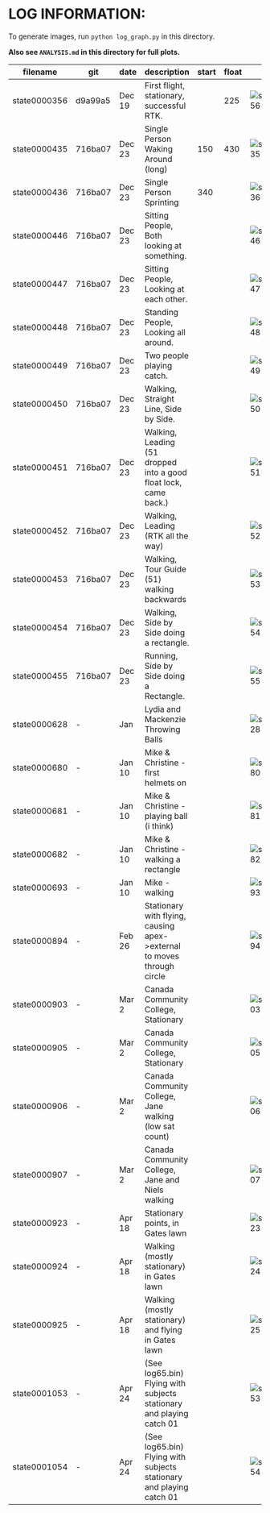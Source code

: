 
# LOG INFORMATION:

To generate images, run ```python log_graph.py``` in this directory.

**Also see ```ANALYSIS.md``` in this directory for full plots.**

| filename     | git     | date   | description | start | float | images |
|--------------|---------|--------|-------------|-------|-------|-------|
| state0000356 | d9a99a5 | Dec 19 | First flight, stationary, successful RTK.  | | 225 | ![state0000356](https://raw.githubusercontent.com/njoubert/spooky/master/logs/state0000356.iconic.png) |
| state0000435 | 716ba07 | Dec 23 | Single Person Waking Around (long) | 150 | 430 | ![state0000435](https://raw.githubusercontent.com/njoubert/spooky/master/logs/state0000435.iconic.png) |
| state0000436 | 716ba07 | Dec 23 | Single Person Sprinting | 340 | | ![state0000436](https://raw.githubusercontent.com/njoubert/spooky/master/logs/state0000436.iconic.png) |
| state0000446 | 716ba07 | Dec 23 | Sitting People, Both looking at something. | | | ![state0000446](https://raw.githubusercontent.com/njoubert/spooky/master/logs/state0000446.iconic.png) |
| state0000447 | 716ba07 | Dec 23 | Sitting People, Looking at each other. | | |![state0000447](https://raw.githubusercontent.com/njoubert/spooky/master/logs/state0000447.iconic.png) |
| state0000448 | 716ba07 | Dec 23 | Standing People, Looking all around. | | |![state0000448](https://raw.githubusercontent.com/njoubert/spooky/master/logs/state0000448.iconic.png) |
| state0000449 | 716ba07 | Dec 23 | Two people playing catch. | | |![state0000449](https://raw.githubusercontent.com/njoubert/spooky/master/logs/state0000449.iconic.png) |
| state0000450 | 716ba07 | Dec 23 | Walking, Straight Line, Side by Side. | | |![state0000450](https://raw.githubusercontent.com/njoubert/spooky/master/logs/state0000450.iconic.png) |
| state0000451 | 716ba07 | Dec 23 | Walking, Leading (51 dropped into a good float lock, came back.) | | |![state0000451](https://raw.githubusercontent.com/njoubert/spooky/master/logs/state0000451.iconic.png) |
| state0000452 | 716ba07 | Dec 23 | Walking, Leading (RTK all the way) | | |![state0000452](https://raw.githubusercontent.com/njoubert/spooky/master/logs/state0000452.iconic.png) |
| state0000453 | 716ba07 | Dec 23 | Walking, Tour Guide (51) walking backwards | | |![state0000453](https://raw.githubusercontent.com/njoubert/spooky/master/logs/state0000453.iconic.png) |
| state0000454 | 716ba07 | Dec 23 | Walking, Side by Side doing a rectangle. | | |![state0000454](https://raw.githubusercontent.com/njoubert/spooky/master/logs/state0000454.iconic.png) |
| state0000455 | 716ba07 | Dec 23 | Running, Side by Side doing a Rectangle. | | |![state0000455](https://raw.githubusercontent.com/njoubert/spooky/master/logs/state0000455.iconic.png) |
| state0000628 | - | Jan | Lydia and Mackenzie Throwing Balls | | |![state0000628](https://raw.githubusercontent.com/njoubert/spooky/master/logs/state0000628.iconic.png) |
| state0000680 | - | Jan 10 | Mike & Christine - first helmets on | | |![state0000680](https://raw.githubusercontent.com/njoubert/spooky/master/logs/state0000680.iconic.png) |
| state0000681 | - | Jan 10 | Mike & Christine - playing ball (i think) | | |![state0000681](https://raw.githubusercontent.com/njoubert/spooky/master/logs/state0000681.iconic.png) |
| state0000682 | - | Jan 10 | Mike & Christine - walking a rectangle | | |![state0000682](https://raw.githubusercontent.com/njoubert/spooky/master/logs/state0000682.iconic.png) |
| state0000693 | - | Jan 10 | Mike - walking | | |![state0000693](https://raw.githubusercontent.com/njoubert/spooky/master/logs/state0000693.iconic.png) |
| state0000894 | - | Feb 26 | Stationary with flying, causing apex->external to moves through circle | | |![state0000894](https://raw.githubusercontent.com/njoubert/spooky/master/logs/state0000894.iconic.png) |
| state0000903 | - | Mar 2  | Canada Community College, Stationary | | | ![state0000903](https://raw.githubusercontent.com/njoubert/spooky/master/logs/state0000903.iconic.png) |
| state0000905 | - | Mar 2  | Canada Community College, Stationary | | | ![state0000905](https://raw.githubusercontent.com/njoubert/spooky/master/logs/state0000905.iconic.png) |
| state0000906 | - | Mar 2  | Canada Community College, Jane walking (low sat count) | | | ![state0000906](https://raw.githubusercontent.com/njoubert/spooky/master/logs/state0000906.iconic.png) |
| state0000907 | - | Mar 2  | Canada Community College, Jane and Niels walking | | | ![state0000907](https://raw.githubusercontent.com/njoubert/spooky/master/logs/state0000907.iconic.png) |
| state0000923 | - | Apr 18 | Stationary points, in Gates lawn | | | ![state0000923](https://raw.githubusercontent.com/njoubert/spooky/master/logs/state0000923.iconic.png) |
| state0000924 | - | Apr 18 | Walking (mostly stationary) in Gates lawn | | | ![state0000924](https://raw.githubusercontent.com/njoubert/spooky/master/logs/state0000924.iconic.png) |
| state0000925 | - | Apr 18 | Walking (mostly stationary) and flying in Gates lawn | | | ![state0000925](https://raw.githubusercontent.com/njoubert/spooky/master/logs/state0000925.iconic.png) |
| state0001053 | - | Apr 24 | (See log65.bin) Flying with subjects stationary and playing catch 01 | | | ![state0001053](https://raw.githubusercontent.com/njoubert/spooky/master/logs/state0001053.iconic.png) |
| state0001054 | - | Apr 24 | (See log65.bin) Flying with subjects stationary and playing catch 01 | | | ![state0001054](https://raw.githubusercontent.com/njoubert/spooky/master/logs/state0001054.iconic.png) |


















